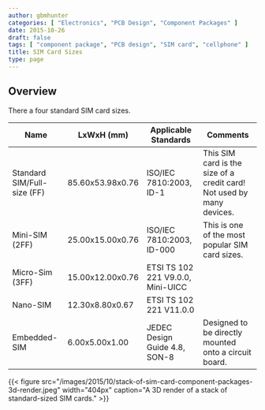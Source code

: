 ```yaml
---
author: gbmhunter
categories: [ "Electronics", "PCB Design", "Component Packages" ]
date: 2015-10-26
draft: false
tags: [ "component package", "PCB design", "SIM card", "cellphone" ]
title: SIM Card Sizes
type: page
---
```


## Overview

There a four standard SIM card sizes.

<table>
    <thead>
        <tr>
            <th>Name</th>
            <th>LxWxH (mm)</th>
            <th>Applicable Standards</th>
            <th>Comments</th>
        </tr>
    </thead>
<tbody>
<tr>
<td>Standard SIM/Full-size (FF)</td>
<td>85.60x53.98x0.76</td>
<td>ISO/IEC 7810:2003, ID-1</td>
<td>This SIM card is the size of a credit card! Not used by many devices.</td>
</tr>
<tr>
<td>Mini-SIM (2FF)
</td>
<td>25.00x15.00x0.76
</td>
<td>ISO/IEC 7810:2003, ID-000
</td>
<td>This is one of the most popular SIM card sizes.
</td></tr><tr >
<td>Micro-Sim (3FF)
</td>
<td>15.00x12.00x0.76
</td>
<td>ETSI TS 102 221 V9.0.0, Mini-UICC
</td>
<td> 
</td></tr><tr >
<td>Nano-SIM
</td>
<td >12.30x8.80x0.67
</td>
<td >ETSI TS 102 221 V11.0.0
</td>
<td > 
</td></tr><tr >
<td >Embedded-SIM
</td>
<td >6.00x5.00x1.00</td>
<td >JEDEC Design Guide 4.8, SON-8
</td>
<td >Designed to be directly mounted onto a circuit board. 
</td></tr></tbody></table>

{{< figure src="/images/2015/10/stack-of-sim-card-component-packages-3d-render.jpeg" width="404px" caption="A 3D render of a stack of standard-sized SIM cards."  >}}
